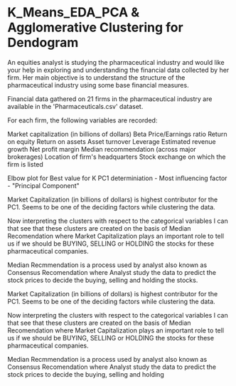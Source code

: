 # K_Means_EDA_PCA & Agglomerative Clustering for Dendogram

An equities analyst is studying the pharmaceutical industry and would like your help in exploring and understanding the financial data collected by her firm. Her main objective is to understand the structure of the pharmaceutical industry using some base financial measures.

Financial data gathered on 21 firms in the pharmaceutical industry are available in the 'Pharmaceuticals.csv' dataset.

For each firm, the following variables are recorded:

Market capitalization (in billions of dollars)
Beta
Price/Earnings ratio
Return on equity
Return on assets
Asset turnover
Leverage
Estimated revenue growth
Net profit margin
Median recommendation (across major brokerages)
Location of firm's headquarters
Stock exchange on which the firm is listed

Elbow plot for Best value for K
PC1 determiniation - Most influencing factor  - "Principal Component" 

Market Capitalization (in billions of dollars) is highest contributor for the PC1. Seems to be one of the deciding factors while clustering the data.

Now interpreting the clusters with respect to the categorical variables I can that see that these clusters are created on the basis of Median Recomendation where Market Capitalization plays an important role to tell us if we should be BUYING, SELLING or HOLDING the stocks for these pharmaceutical companies.

Median Recmmendation is a process used by analyst also known as Consensus Recomendation where Analyst study the data to predict the stock prices to decide the buying, selling and holding
the stocks.

Market Capitalization (in billions of dollars) is highest contributor for the PC1. Seems to be one of the deciding factors while clustering the data.

Now interpreting the clusters with respect to the categorical variables I can that see that these clusters are created on the basis of Median Recomendation where Market Capitalization plays an important role to tell us if we should be BUYING, SELLING or HOLDING the stocks for these pharmaceutical companies.

Median Recmmendation is a process used by analyst also known as Consensus Recomendation where Analyst study the data to predict the stock prices to decide the buying, selling and holding
